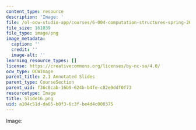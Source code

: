 ```yaml
---
content_type: resource
description: 'Image: '
file: /ol-ocw-studio-app/courses/6-004-computation-structures-spring-2017/a104c51dda65b0f36c3fbe4d4c000375_Slide16.png
file_size: 161039
file_type: image/png
image_metadata:
  caption: ''
  credit: ''
  image-alt: ''
learning_resource_types: []
license: https://creativecommons.org/licenses/by-nc-sa/4.0/
ocw_type: OCWImage
parent_title: 2.1 Annotated Slides
parent_type: CourseSection
parent_uid: f36c8cab-16b9-624b-b4fe-c82e9ddf0f73
resourcetype: Image
title: Slide16.png
uid: a104c51d-da65-b0f3-6c3f-be4d4c000375
---
```

Image: 